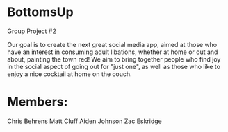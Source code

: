 # BottomsUp
Group Project #2

Our goal is to create the next great social media app, aimed at those who have an interest in consuming adult libations, whether at home or out and about, painting the town red! We aim to bring together people who find joy in the social aspect of going out for "just one", as well as those who like to enjoy a nice cocktail at home on the couch. 

# Members:
Chris Behrens
Matt Cluff
Aiden Johnson
Zac Eskridge
